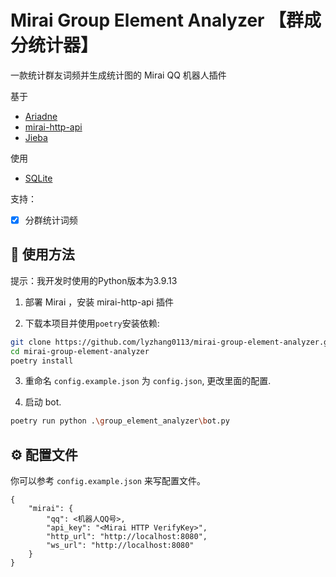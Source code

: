 # Mirai Group Element Analyzer 【群成分统计器】

一款统计群友词频并生成统计图的 Mirai QQ 机器人插件

基于
 - [Ariadne](https://github.com/GraiaProject/Ariadne)
 - [mirai-http-api](https://github.com/project-mirai/mirai-api-http)
 - [Jieba](https://github.com/fxsjy/jieba)

使用
 - [SQLite](https://www.sqlite.org/index.html)

支持：  
* [x] 分群统计词频

## 🔧 使用方法

提示：我开发时使用的Python版本为3.9.13

1. 部署 Mirai ，安装 mirai-http-api 插件

2. 下载本项目并使用`poetry`安装依赖:
```bash
git clone https://github.com/lyzhang0113/mirai-group-element-analyzer.git
cd mirai-group-element-analyzer
poetry install
```

3. 重命名 `config.example.json` 为 `config.json`, 更改里面的配置.  


4. 启动 bot.
```bash
poetry run python .\group_element_analyzer\bot.py
```



## ⚙ 配置文件

你可以参考 `config.example.json` 来写配置文件。   


```jsonc
{
    "mirai": {
        "qq": <机器人QQ号>,
        "api_key": "<Mirai HTTP VerifyKey>",
        "http_url": "http://localhost:8080",
        "ws_url": "http://localhost:8080"
    }
}
```
